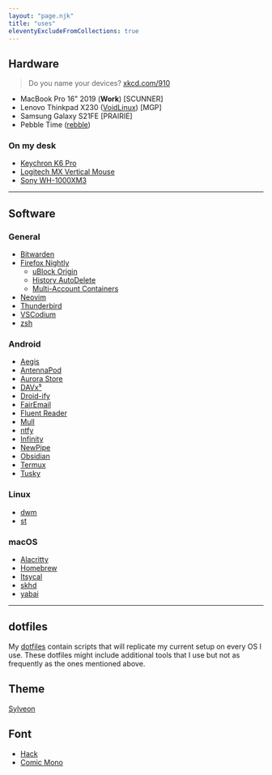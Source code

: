 ```yaml
---
layout: "page.njk"
title: "uses"
eleventyExcludeFromCollections: true
---
```


## Hardware
> Do you name your devices? [xkcd.com/910](https://xkcd.com/910/)

- MacBook Pro 16" 2019 (**Work**) [SCUNNER]
- Lenovo Thinkpad X230 ([VoidLinux](https://voidlinux.org/)) [MGP]
- Samsung Galaxy S21FE [PRAIRIE]
- Pebble Time ([rebble](https://rebble.io/))

### On my desk
- [Keychron K6 Pro](https://www.keychron.com/pages/keychron-k6-pro)
- [Logitech MX Vertical Mouse](https://www.logitech.com/en-us/products/mice/mx-vertical-ergonomic-mouse.910-005447.html)
- [Sony WH-1000XM3](https://electronics.sony.com/audio/headphones/all-headphones/p/wh1000xm3-b)

---

## Software

### General
- [Bitwarden](https://bitwarden.com/)
- [Firefox Nightly](https://nightly.mozilla.org)
	- [uBlock Origin](https://ublockorigin.com/)
	- [History AutoDelete](https://github.com/History-AutoDelete/History-AutoDelete)
	- [Multi-Account Containers](https://addons.mozilla.org/en-US/firefox/addon/multi-account-containers/)
- [Neovim](https://neovim.io)
- [Thunderbird](https://www.thunderbird.net/)
- [VSCodium](https://vscodium.com/)
- [zsh](https://www.zsh.org/)

### Android
- [Aegis](https://getaegis.app/)
- [AntennaPod](https://antennapod.org)
- [Aurora Store](https://auroraoss.com)
- [DAVx⁵](https://davx5.com)
- [Droid-ify](https://github.com/Iamlooker/Droid-ify)
- [FairEmail](https://email.faircode.eu/)
- [Fluent Reader](https://hyliu.me/fluent-reader-lite)
- [Mull](https://github.com/Divested-Mobile/Mull-Fenix)
- [ntfy](https://ntfy.sh)
- [Infinity](https://github.com/Docile-Alligator/Infinity-For-Reddit)
- [NewPipe](https://github.com/TeamNewPipe/NewPipe)
- [Obsidian](https://obsidian.md/)
- [Termux](https://termux.com)
- [Tusky](https://tusky.app)

### Linux
- [dwm](https://dwm.suckless.org/)
- [st](https://st.suckless.org/)

### macOS
- [Alacritty](https://alacritty.org/)
- [Homebrew](https://brew.sh/)
- [Itsycal](https://mowglii.com/itsycal)
- [skhd](https://github.com/koekeishiya/skhd)
- [yabai](https://github.com/koekeishiya/yabai)

---

## dotfiles
My [dotfiles](https://github.com/benjifs/dotfiles) contain scripts that will replicate my current setup on every OS I use. These dotfiles might include additional tools that I use but not as frequently as the ones mentioned above.

## Theme
[Sylveon](/articles/sylveon)

## Font
- [Hack](https://sourcefoundry.org/hack/)
- [Comic Mono](https://dtinth.github.io/comic-mono-font/)
